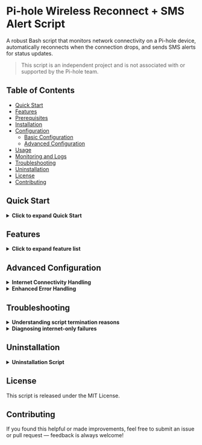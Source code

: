 # Pi-hole Wireless Reconnect + SMS Alert Script

A robust Bash script that monitors network connectivity on a Pi-hole device, automatically reconnects when the connection drops, and sends SMS alerts for status updates.

>This script is an independent project and is not associated with or supported by the Pi-hole team.

## Table of Contents
- [Quick Start](#quick-start)
- [Features](#features)
- [Prerequisites](#prerequisites)
- [Installation](#installation)
- [Configuration](#configuration)
  - [Basic Configuration](#basic-configuration)
  - [Advanced Configuration](#advanced-configuration)
- [Usage](#usage)
- [Monitoring and Logs](#monitoring-and-logs)
- [Troubleshooting](#troubleshooting)
- [Uninstallation](#uninstallation)
- [License](#license)
- [Contributing](#contributing)

## Quick Start

<details>
<summary><strong>Click to expand Quick Start</strong></summary>

```bash
# 1. Install dependencies
sudo apt update && sudo apt install -y postfix mailutils libc-bin

# 👉 If using Gmail as your mail relay, you'll also need to:
#    - Create an App Password: https://myaccount.google.com/apppasswords
#    - Configure Postfix with your Gmail SMTP credentials (see "Advanced Mail Configuration" below)

# 2. Get the script
wget -O reconnect_router.sh https://raw.githubusercontent.com/Phatnoir/pi-hole-wireless-reconnect/main/reconnect_router.sh
sudo mv reconnect_router.sh /usr/local/bin/
sudo chmod +x /usr/local/bin/reconnect_router.sh

# 3. Configure your settings (required)
sudo nano /usr/local/bin/reconnect_router.sh
# Edit ROUTER_IP, INTERFACE, PHONE_NUMBER, and CARRIER_GATEWAY

# 4. Create service file
sudo tee /etc/systemd/system/reconnect_router.service > /dev/null << EOL
[Unit]
Description=Pi-hole Wireless Reconnect Script
After=network-online.target
Wants=network-online.target

[Service]
ExecStartPre=/bin/sleep 10
ExecStart=/usr/local/bin/reconnect_router.sh
Restart=always
RestartSec=30
User=root

[Install]
WantedBy=multi-user.target
EOL

# 5. Enable and start the service
sudo systemctl enable reconnect_router.service
sudo systemctl start reconnect_router.service

# 6. Check status
sudo systemctl status reconnect_router.service
```

</details>

## Features

<details>
<summary><strong>Click to expand feature list</strong></summary>

* **Automatic reconnection** — Detects connectivity loss and reattempts connection
* **SMS notifications** — Real-time alerts for status changes with intelligent message queuing
* **Heartbeat monitoring** — Detects script interruptions and system downtime
* **Exponential backoff** — Intelligently adjusts retry intervals during extended outages
* **Multiple log files** — Separate logs for reconnection events, downtime tracking, and heartbeats
* **Message prioritization** — Reduces notification spam by prioritizing important messages
* **System integration** — Runs automatically at startup via systemd
* **Robust locking** — Prevents multiple instances from running simultaneously with stale lock detection
* **Self-test** — Verifies environment and dependencies on startup
* **Error handling** — Set up with trap handlers for safe termination
* **Fallback logging** — Redirects to /tmp if standard log locations are unavailable
* **Log rotation** — Automatically rotates large log files to prevent disk space issues
* **Anti-spam measures** — Suppresses duplicate startup notifications when service restarts frequently
* **Concise SMS format** — Optimized messages fit within SMS character limits
* **Enhanced reliability** — Properly quoted variables and better error handling throughout
* **Enhanced fallback logging** — Automatically redirects logs to /tmp if standard log paths are unavailable
* **Improved interface restart** — Better handling for different DHCP client types and interface states
* **Persistent internet-only failure handling** — Special handling for cases where router is reachable but internet is not
* **Sophisticated trap handling** — Comprehensive exit handlers with proper cleanup and reporting
* **Startup frequency detection** — Prevents excessive notifications during frequent restarts
</details>

## Advanced Configuration

<details>
<summary><strong>Internet Connectivity Handling</strong></summary>

The script now distinguishes between two types of connectivity issues:
1. **Complete connection loss** — Cannot reach the router
2. **Internet-only failures** — Can reach the router but not the internet

For internet-only failures, the script uses a more gradual approach:
```bash
# Internet failure tracking settings
INTERNET_FAILURES=0
MAX_INTERNET_FAILURES=5
```

When internet-only failures persist for multiple cycles, the script will attempt a network restart, but with less aggressive timing than for complete connection loss.
</details>

<details>
<summary><strong>Enhanced Error Handling</strong></summary>

The script now includes more sophisticated error handling:

- **Diagnostic logging** — Tracks script termination reasons via journal analysis
- **Fallback log paths** — Automatically redirects logs to /tmp if standard paths are unavailable
- **Cross-platform compatibility** — Better detection of system-specific networking tools
- **Log path verification** — Creates log directories if they don't exist with appropriate permissions

This makes the script more resilient in diverse environments and helps with troubleshooting.
</details>

## Troubleshooting

<details>
<summary><strong>Understanding script termination reasons</strong></summary>

The script now logs its termination reasons:

```bash
# View the last termination reason
cat /tmp/reconnect_router_last_term.log

# Check clean exit markers
cat /tmp/reconnect_router_clean_exit

# View systemd termination information
sudo journalctl -u reconnect_router.service | grep -i "terminated"
```

These logs can help diagnose why the script might be restarting unexpectedly.
</details>

<details>
<summary><strong>Diagnosing internet-only failures</strong></summary>

If you're experiencing situations where the router is reachable but the internet connection fails:

1. Check the main log for "Can reach router but cannot reach internet" messages
2. Verify the DNS check host is reachable from your network: `ping 1.1.1.1`
3. Consider adjusting the `MAX_INTERNET_FAILURES` value (default: 5) if you have an inconsistent internet connection
4. Review the `RETRY_DELAY` value which affects how quickly the script responds to transient issues
</details>

## Uninstallation

<details>
<summary><strong>Uninstallation Script</strong></summary>

If you need to completely remove the script and its components from your system, you can use the following uninstallation script:

```bash
#!/bin/bash
echo "Stopping and disabling router-reconnect service..."
sudo systemctl stop reconnect_router.service
sudo systemctl disable reconnect_router.service
echo "Removing service file..."
sudo rm -f /etc/systemd/system/reconnect_router.service
echo "Removing script..."
sudo rm -f /usr/local/bin/reconnect_router.sh
echo "Removing logs..."
sudo rm -f /var/log/reconnect_router.log /var/log/router_downtime.log /var/log/router_heartbeat.log
echo "Removing temporary files..."
sudo rm -f /tmp/reconnect_router.lock /tmp/sms_queue.txt /tmp/pihole_last_heartbeat /tmp/reconnect_router_last_start /tmp/reconnect_router_last_term.log /tmp/reconnect_router_clean_exit
echo "Reloading systemd..."
sudo systemctl daemon-reload
echo "Uninstallation complete."
```

Save this as `uninstall_reconnect_router.sh`, make it executable with `chmod +x uninstall_reconnect_router.sh`, and run it with `sudo ./uninstall_reconnect_router.sh`.
</details>

## License

This script is released under the MIT License.

## Contributing

If you found this helpful or made improvements, feel free to submit an issue or pull request — feedback is always welcome!

